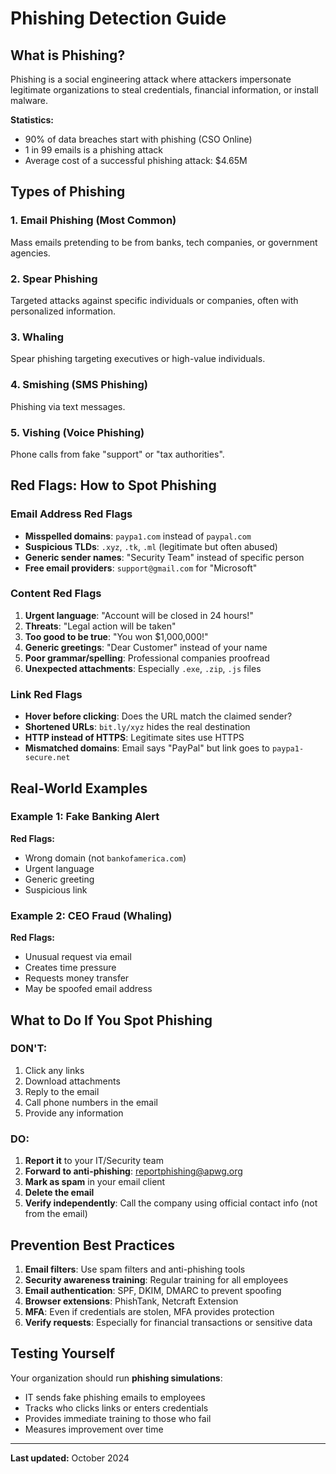# Phishing Detection Guide

## What is Phishing?

Phishing is a social engineering attack where attackers impersonate legitimate organizations to steal credentials, financial information, or install malware.

**Statistics:**
- 90% of data breaches start with phishing (CSO Online)
- 1 in 99 emails is a phishing attack
- Average cost of a successful phishing attack: $4.65M

## Types of Phishing

### 1. Email Phishing (Most Common)
Mass emails pretending to be from banks, tech companies, or government agencies.

### 2. Spear Phishing
Targeted attacks against specific individuals or companies, often with personalized information.

### 3. Whaling
Spear phishing targeting executives or high-value individuals.

### 4. Smishing (SMS Phishing)
Phishing via text messages.

### 5. Vishing (Voice Phishing)
Phone calls from fake "support" or "tax authorities".

## Red Flags: How to Spot Phishing

### Email Address Red Flags
- **Misspelled domains**: `paypa1.com` instead of `paypal.com`
- **Suspicious TLDs**: `.xyz`, `.tk`, `.ml` (legitimate but often abused)
- **Generic sender names**: "Security Team" instead of specific person
- **Free email providers**: `support@gmail.com` for "Microsoft"

### Content Red Flags
1. **Urgent language**: "Account will be closed in 24 hours!"
2. **Threats**: "Legal action will be taken"
3. **Too good to be true**: "You won $1,000,000!"
4. **Generic greetings**: "Dear Customer" instead of your name
5. **Poor grammar/spelling**: Professional companies proofread
6. **Unexpected attachments**: Especially `.exe`, `.zip`, `.js` files

### Link Red Flags
- **Hover before clicking**: Does the URL match the claimed sender?
- **Shortened URLs**: `bit.ly/xyz` hides the real destination
- **HTTP instead of HTTPS**: Legitimate sites use HTTPS
- **Mismatched domains**: Email says "PayPal" but link goes to `paypa1-secure.net`

## Real-World Examples

### Example 1: Fake Banking Alert

**Red Flags:**
- Wrong domain (not `bankofamerica.com`)
- Urgent language
- Generic greeting
- Suspicious link

### Example 2: CEO Fraud (Whaling)
**Red Flags:**
- Unusual request via email
- Creates time pressure
- Requests money transfer
- May be spoofed email address

## What to Do If You Spot Phishing

### DON'T:
1. Click any links
2. Download attachments
3. Reply to the email
4. Call phone numbers in the email
5. Provide any information

### DO:
1. **Report it** to your IT/Security team
2. **Forward to anti-phishing**: reportphishing@apwg.org
3. **Mark as spam** in your email client
4. **Delete the email**
5. **Verify independently**: Call the company using official contact info (not from the email)

## Prevention Best Practices

1. **Email filters**: Use spam filters and anti-phishing tools
2. **Security awareness training**: Regular training for all employees
3. **Email authentication**: SPF, DKIM, DMARC to prevent spoofing
4. **Browser extensions**: PhishTank, Netcraft Extension
5. **MFA**: Even if credentials are stolen, MFA provides protection
6. **Verify requests**: Especially for financial transactions or sensitive data

## Testing Yourself

Your organization should run **phishing simulations**:
- IT sends fake phishing emails to employees
- Tracks who clicks links or enters credentials
- Provides immediate training to those who fail
- Measures improvement over time

---

**Last updated:** October 2024
